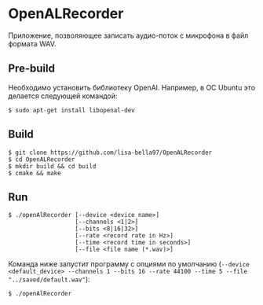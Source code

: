 # OpenALRecorder

Приложение, позволяющее записать аудио-поток с микрофона в файл формата WAV.

## Pre-build

Необходимо установить библиотеку OpenAl. Например, в ОС Ubuntu это делается следующей командой:

```console
$ sudo apt-get install libopenal-dev
```

## Build

```console
$ git clone https://github.com/lisa-bella97/OpenALRecorder
$ cd OpenALRecorder
$ mkdir build && cd build
$ cmake && make
```

## Run

```
$ ./openAlRecorder [--device <device name>]
                   [--channels <1|2>]
                   [--bits <8|16|32>]
                   [--rate <record rate in Hz>]
                   [--time <record time in seconds>]
                   [--file <file name (*.wav)>]
```

Команда ниже запустит программу с опциями по умолчанию (`--device <default_device> --channels 1 --bits 16 --rate 44100 --time 5 --file "../saved/default.wav"`):

```console
$ ./openAlRecorder
```

